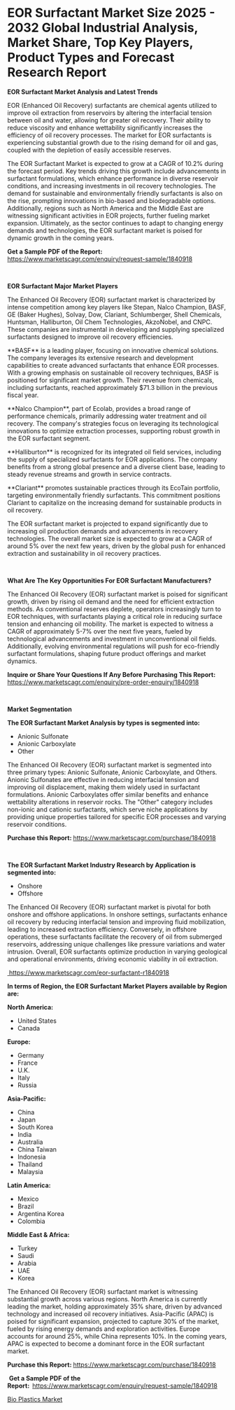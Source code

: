 <p><h1>EOR Surfactant Market Size 2025 - 2032 Global Industrial Analysis, Market Share, Top Key Players, Product Types and Forecast Research Report</h1></p><p><strong>EOR Surfactant Market Analysis and Latest Trends</strong></p>
<p><p>EOR (Enhanced Oil Recovery) surfactants are chemical agents utilized to improve oil extraction from reservoirs by altering the interfacial tension between oil and water, allowing for greater oil recovery. Their ability to reduce viscosity and enhance wettability significantly increases the efficiency of oil recovery processes. The market for EOR surfactants is experiencing substantial growth due to the rising demand for oil and gas, coupled with the depletion of easily accessible reserves. </p><p>The EOR Surfactant Market is expected to grow at a CAGR of 10.2% during the forecast period. Key trends driving this growth include advancements in surfactant formulations, which enhance performance in diverse reservoir conditions, and increasing investments in oil recovery technologies. The demand for sustainable and environmentally friendly surfactants is also on the rise, prompting innovations in bio-based and biodegradable options. Additionally, regions such as North America and the Middle East are witnessing significant activities in EOR projects, further fueling market expansion. Ultimately, as the sector continues to adapt to changing energy demands and technologies, the EOR surfactant market is poised for dynamic growth in the coming years.</p></p>
<p><strong>Get a Sample PDF of the Report:&nbsp;</strong> <a href="https://www.marketscagr.com/enquiry/request-sample/1840918?utm_campaign=3546&utm_medium=2&utm_source=Github&utm_content=ia&utm_term=01042025&utm_id=eor-surfactant">https://www.marketscagr.com/enquiry/request-sample/1840918</a></p>
<p>&nbsp;</p>
<p><strong>EOR Surfactant Major Market Players</strong></p>
<p><p>The Enhanced Oil Recovery (EOR) surfactant market is characterized by intense competition among key players like Stepan, Nalco Champion, BASF, GE (Baker Hughes), Solvay, Dow, Clariant, Schlumberger, Shell Chemicals, Huntsman, Halliburton, Oil Chem Technologies, AkzoNobel, and CNPC. These companies are instrumental in developing and supplying specialized surfactants designed to improve oil recovery efficiencies.</p><p>**BASF** is a leading player, focusing on innovative chemical solutions. The company leverages its extensive research and development capabilities to create advanced surfactants that enhance EOR processes. With a growing emphasis on sustainable oil recovery techniques, BASF is positioned for significant market growth. Their revenue from chemicals, including surfactants, reached approximately $71.3 billion in the previous fiscal year.</p><p>**Nalco Champion**, part of Ecolab, provides a broad range of performance chemicals, primarily addressing water treatment and oil recovery. The company's strategies focus on leveraging its technological innovations to optimize extraction processes, supporting robust growth in the EOR surfactant segment.</p><p>**Halliburton** is recognized for its integrated oil field services, including the supply of specialized surfactants for EOR applications. The company benefits from a strong global presence and a diverse client base, leading to steady revenue streams and growth in service contracts.</p><p>**Clariant** promotes sustainable practices through its EcoTain portfolio, targeting environmentally friendly surfactants. This commitment positions Clariant to capitalize on the increasing demand for sustainable products in oil recovery.</p><p>The EOR surfactant market is projected to expand significantly due to increasing oil production demands and advancements in recovery technologies. The overall market size is expected to grow at a CAGR of around 5% over the next few years, driven by the global push for enhanced extraction and sustainability in oil recovery practices.</p></p>
<p>&nbsp;</p>
<p><strong>What Are The Key Opportunities For EOR Surfactant Manufacturers?</strong></p>
<p><p>The Enhanced Oil Recovery (EOR) surfactant market is poised for significant growth, driven by rising oil demand and the need for efficient extraction methods. As conventional reserves deplete, operators increasingly turn to EOR techniques, with surfactants playing a critical role in reducing surface tension and enhancing oil mobility. The market is expected to witness a CAGR of approximately 5-7% over the next five years, fueled by technological advancements and investment in unconventional oil fields. Additionally, evolving environmental regulations will push for eco-friendly surfactant formulations, shaping future product offerings and market dynamics.</p></p>
<p><strong>Inquire or Share Your Questions If Any Before Purchasing This Report:</strong> <a href="https://www.marketscagr.com/enquiry/pre-order-enquiry/1840918?utm_campaign=3546&utm_medium=2&utm_source=Github&utm_content=ia&utm_term=01042025&utm_id=eor-surfactant">https://www.marketscagr.com/enquiry/pre-order-enquiry/1840918</a></p>
<p>&nbsp;</p>
<p><strong>Market Segmentation</strong></p>
<p><strong>The EOR Surfactant Market Analysis by types is segmented into:</strong></p>
<p><ul><li>Anionic Sulfonate</li><li>Anionic Carboxylate</li><li>Other</li></ul></p>
<p><p>The Enhanced Oil Recovery (EOR) surfactant market is segmented into three primary types: Anionic Sulfonate, Anionic Carboxylate, and Others. Anionic Sulfonates are effective in reducing interfacial tension and improving oil displacement, making them widely used in surfactant formulations. Anionic Carboxylates offer similar benefits and enhance wettability alterations in reservoir rocks. The "Other" category includes non-ionic and cationic surfactants, which serve niche applications by providing unique properties tailored for specific EOR processes and varying reservoir conditions.</p></p>
<p><strong>Purchase this Report:&nbsp;</strong><a href="https://www.marketscagr.com/purchase/1840918?utm_campaign=3546&utm_medium=2&utm_source=Github&utm_content=ia&utm_term=01042025&utm_id=eor-surfactant">https://www.marketscagr.com/purchase/1840918</a></p>
<p>&nbsp;</p>
<p><strong>The EOR Surfactant Market Industry Research by Application is segmented into:</strong></p>
<p><ul><li>Onshore</li><li>Offshore</li></ul></p>
<p><p>The Enhanced Oil Recovery (EOR) surfactant market is pivotal for both onshore and offshore applications. In onshore settings, surfactants enhance oil recovery by reducing interfacial tension and improving fluid mobilization, leading to increased extraction efficiency. Conversely, in offshore operations, these surfactants facilitate the recovery of oil from submerged reservoirs, addressing unique challenges like pressure variations and water intrusion. Overall, EOR surfactants optimize production in varying geological and operational environments, driving economic viability in oil extraction.</p></p>
<p><a href="https://www.marketscagr.com/eor-surfactant-r1840918?utm_campaign=3546&utm_medium=2&utm_source=Github&utm_content=ia&utm_term=01042025&utm_id=eor-surfactant">&nbsp;https://www.marketscagr.com/eor-surfactant-r1840918</a></p>
<p><strong>In terms of Region, the EOR Surfactant Market Players available by Region are:</strong></p>
<p>
    <p> <strong> North America: </strong>
        <ul>
            <li>United States</li>
            <li>Canada</li>
        </ul>
        </p> 
    <p> <strong> Europe: </strong>
        <ul>
            <li>Germany</li>
            <li>France</li>
            <li>U.K.</li>
            <li>Italy</li>
            <li>Russia</li>
        </ul>
        </p> 
    <p> <strong> Asia-Pacific: </strong>
        <ul>
            <li>China</li>
            <li>Japan</li>
            <li>South Korea</li>
            <li>India</li>
            <li>Australia</li>
            <li>China Taiwan</li>
            <li>Indonesia</li>
            <li>Thailand</li>
            <li>Malaysia</li>
        </ul>
        </p> 
    <p> <strong> Latin America: </strong>
        <ul>
            <li>Mexico</li>
            <li>Brazil</li>
            <li>Argentina Korea</li>
            <li>Colombia</li>
        </ul>
        </p> 
    <p> <strong> Middle East & Africa: </strong>
        <ul>
            <li>Turkey</li>
            <li>Saudi</li>
            <li>Arabia</li>
            <li>UAE</li>
            <li>Korea</li>
        </ul>
    </p>
    </p>
<p><p>The Enhanced Oil Recovery (EOR) surfactant market is witnessing substantial growth across various regions. North America is currently leading the market, holding approximately 35% share, driven by advanced technology and increased oil recovery initiatives. Asia-Pacific (APAC) is poised for significant expansion, projected to capture 30% of the market, fueled by rising energy demands and exploration activities. Europe accounts for around 25%, while China represents 10%. In the coming years, APAC is expected to become a dominant force in the EOR surfactant market.</p></p>
<p><strong>Purchase this Report: </strong><a href="https://www.marketscagr.com/purchase/1840918?utm_campaign=3546&utm_medium=2&utm_source=Github&utm_content=ia&utm_term=01042025&utm_id=eor-surfactant">https://www.marketscagr.com/purchase/1840918</a></p>
<p>&nbsp;<strong>Get a Sample PDF of the Report:&nbsp;&nbsp;</strong><a href="https://www.marketscagr.com/enquiry/request-sample/1840918?utm_campaign=3546&utm_medium=2&utm_source=Github&utm_content=ia&utm_term=01042025&utm_id=eor-surfactant">https://www.marketscagr.com/enquiry/request-sample/1840918</a></p>
<p><strong></strong></p>
<p><p><a href="https://github.com/sanokdagada01/Market-Research-Report-List-1/blob/main/bio-plastics-market.md?utm_campaign=3546&utm_medium=2&utm_source=Github&utm_content=ia&utm_term=01042025&utm_id=eor-surfactant">Bio Plastics Market</a></p></p>